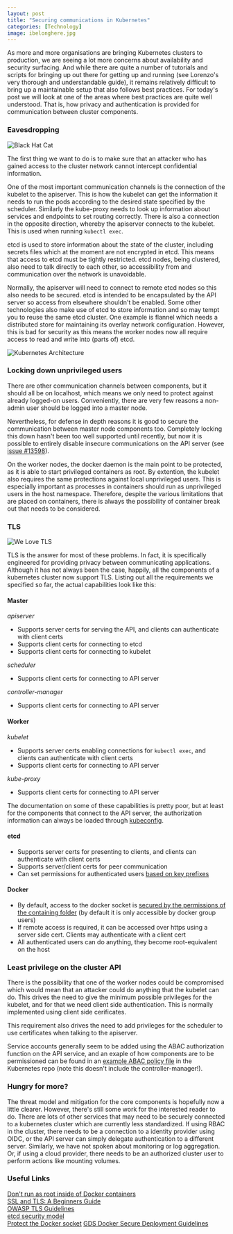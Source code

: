 ```yaml
---
layout: post
title: "Securing communications in Kubernetes"
categories: [Technology]
image: ibelonghere.jpg
---
```


As more and more organisations are bringing Kubernetes clusters to production, we are seeing a lot more concerns about availability and security surfacing. And while there are quite a number of tutorials and scripts for bringing up out there for getting up and running (see Lorenzo's very thorough and understandable guide), it remains relatively difficult to bring up a maintainable setup that also follows best practices. For today's post we will look at one of the areas where best practices are quite well understood. That is, how privacy and authentication is provided for communication between cluster components. 

<!--more-->

### Eavesdropping

 ![Black Hat Cat]({{site.url}}/img/blackhatcat.jpg)

The first thing we want to do is to make sure that an attacker who has gained access to the cluster network cannot intercept confidential information. 

One of the most important communication channels is the connection of the kubelet to the apiserver. This is how the kubelet can get the information it needs to run the pods according to the desired state specified by the scheduler. Similarly the kube-proxy needs to look up information about services and endpoints to set routing correctly. There is also a connection in the opposite direction, whereby the apiserver connects to the kubelet. This is used when running `kubectl exec`.

etcd is used to store information about the state of the cluster, including secrets files which at the moment are not encrypted in etcd. This means that access to etcd must be tightly restricted. etcd nodes, being clustered, also need to talk directly to each other, so accessibility from and communication over the network is unavoidable. 

Normally, the apiserver will need to connect to remote etcd nodes so this also needs to be secured. etcd is intended to be encapsulated by the API server so access from elsewhere shouldn't be enabled. Some other technologies also make use of etcd to store information and so may tempt you to reuse the same etcd cluster. One example is flannel which needs a distributed store for maintaining its overlay network configuration. However, this is bad for security as this means the worker nodes now all require access to read and write into (parts of) etcd. 

![Kubernetes Architecture]({{site.url}}/img/kubernetesarchitecture.png)

### Locking down unprivileged users

There are other communication channels between components, but it should all be on localhost, which means we only need to protect against already logged-on users. Conveniently, there are very few reasons a non-admin user should be logged into a master node. 

Nevertheless, for defense in depth reasons it is good to secure the communication between master node components too. Completely locking this down hasn't been too well supported until recently, but now it is possible to entirely disable insecure communications on the API server (see [issue #13598](https://github.com/kubernetes/kubernetes/issues/13598)). 

On the worker nodes, the docker daemon is the main point to be protected, as it is able to start privileged containers as root. By extention, the kubelet also requires the same protections against local unprivileged users. This is especially important as processes in containers should run as unprivileged users in the host namespace. Therefore, despite the various limitations that are placed on containers, there is always the possibility of container break out that needs to be considered. 

### TLS 

![We Love TLS]({{site.url}}/img/welovetls.jpg)

TLS is the answer for most of these problems. In fact, it is specifically engineered for providing privacy between communicating applications. Although it has not always been the case, happily, all the components of a kubernetes cluster now support TLS. Listing out all the requirements we specified so far, the actual capabilities look like this: 

#### Master

*apiserver* 

-  Supports server certs for serving the API, and clients can authenticate with client certs
-  Supports client certs for connecting to etcd
-  Supports client certs for connecting to kubelet

*scheduler* 

-  Supports client certs for connecting to API server

*controller-manager* 

-  Supports client certs for connecting to API server 

#### Worker

*kubelet* 

-  Supports server certs enabling connections for `kubectl exec`, and clients can authenticate with client certs
-  Supports client certs for connecting to API server

*kube-proxy* 

-  Supports client certs for connecting to API server

The documentation on some of these capabilities is pretty poor, but at least for the components that connect to the API server, the authorization information can always be loaded through [kubeconfig](http://kubernetes.io/docs/user-guide/kubeconfig-file/). 

#### etcd

-  Supports server certs for presenting to clients, and clients can authenticate with client certs
-  Supports server/client certs for peer communication
-  Can set permissions for authenticated users [based on key prefixes](https://coreos.com/etcd/docs/latest/auth_api.html#key-value-resources) 

#### Docker

-  By default, access to the docker socket is [secured by the permissions of the containing folder](http://man7.org/linux/man-pages/man7/unix.7.html) (by default it is only accessible by docker group users)
-  If remote access is required, it can be accessed over https using a server side cert. Clients may authenticate with a client cert
-  All authenticated users can do anything, they become root-equivalent on the host 

### Least privilege on the cluster API

There is the possibility that one of the worker nodes could be compromised which would mean that an attacker could do anything that the kubelet can do. This drives the need to give the minimum possible privileges for the kubelet, and for that we need client side authentication. This is normally implemented using client side cerificates. 

This requirement also drives the need to add privileges for the scheduler to use certificates when talking to the apiserver.

Service accounts generally seem to be added using the ABAC authorization function on the API service, and an exaple of how components are to be permissioned can be found in an [example ABAC policy file](https://github.com/kubernetes/kubernetes/blob/master/pkg/auth/authorizer/abac/example_policy_file.jsonl) in the Kubernetes repo (note this doesn't include the controller-manager!).


### Hungry for more?

The threat model and mitigation for the core components is hopefully now a little clearer. However, there's still some work for the interested reader to do.  There are lots of other services that may need to be securely connected to a kubernetes cluster which are currently less standardized. If using RBAC in the cluster, there needs to be a connection to a identity provider using OIDC, or the API server can simply delegate authentication to a different server. Similarly, we have not spoken about monitoring or log aggregation. Or, if using a cloud provider, there needs to be an authorized cluster user to perform actions like mounting volumes. 

### Useful Links

[Don't run as root inside of Docker containers](http://blog.dscpl.com.au/2015/12/don-run-as-root-inside-of-docker.html)  
[SSL and TLS: A Beginners Guide](https://uk.sans.org/reading-room/whitepapers/protocols/ssl-tls-beginners-guide-1029)  
[OWASP TLS Guidelines](https://www.owasp.org/index.php/Transport_Layer_Protection_Cheat_Sheet)   
[etcd security model](https://coreos.com/etcd/docs/latest/security.html)  
[Protect the Docker socket](https://docs.docker.com/engine/security/https/) 
[GDS Docker Secure Deployment Guidelines](https://github.com/GDSSecurity/Docker-Secure-Deployment-Guidelines)
